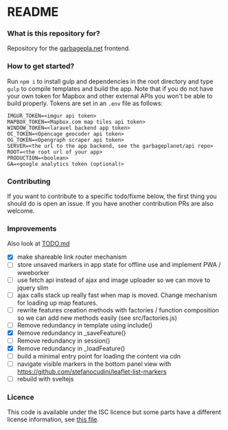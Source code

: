 # README #

### What is this repository for?

Repository for the [garbagepla.net](https://garbagepla.net) frontend.

### How to get started?

Run `npm i` to install gulp and dependencies in the root directory and type `gulp` to compile templates and build the app. Note that if you do not have your own token for Mapbox and other external APIs you won't be able to build properly. Tokens are set in an `.env` file as follows:

```
IMGUR_TOKEN=<imgur api token>
MAPBOX_TOKEN=<Mapbox.com map tiles api token>
WINDOW_TOKEN=<laravel backend app token>
OC_TOKEN=<Opencage geocoder api token>
OG_TOKEN=<Opengraph scraper api token>
SERVER=<the url to the app backend, see the garbageplanet/api repo>
ROOT=<the root url of your app>
PRODUCTION=<boolean>
GA=<google analytics token (optional)>
```

### Contributing

If you want to contribute to a specific todo/fixme below, the first thing you should do is open an issue. If you have another contribution PRs are also welcome.

### Improvements

Also look at [TODO.md](https://github.com/garbageplanet/frontend/blob/navigo/TODO.md)

- [x] make shareable link router mechanism 
- [ ] store unsaved markers in app state for offline use and implement PWA / wweborker
- [ ] use fetch api instead of ajax and image uploader so we can move to jquery slim
- [ ] ajax calls stack up really fast when map is moved. Change mechanism for loading up map features.
- [ ] rewrite features creation methods with factories / function composition so we can add new methods easily (see src/factories.js)
- [ ] Remove redundancy in template using include()
- [x] Remove redundancy in _saveFeature()
- [ ] Remove redundancy in session()
- [x] Remove redundancy in _loadFeature()
- [ ] build a minimal entry point for loading the content via cdn
- [ ] navigate visible markers in the bottom panel view with https://github.com/stefanocudini/leaflet-list-markers
- [ ] rebuild with sveltejs

### Licence

This code is available under the ISC licence but some parts have a different license information, see [this file](https://github.com/garbageplanet/web-ui/blob/dev/license.md).
